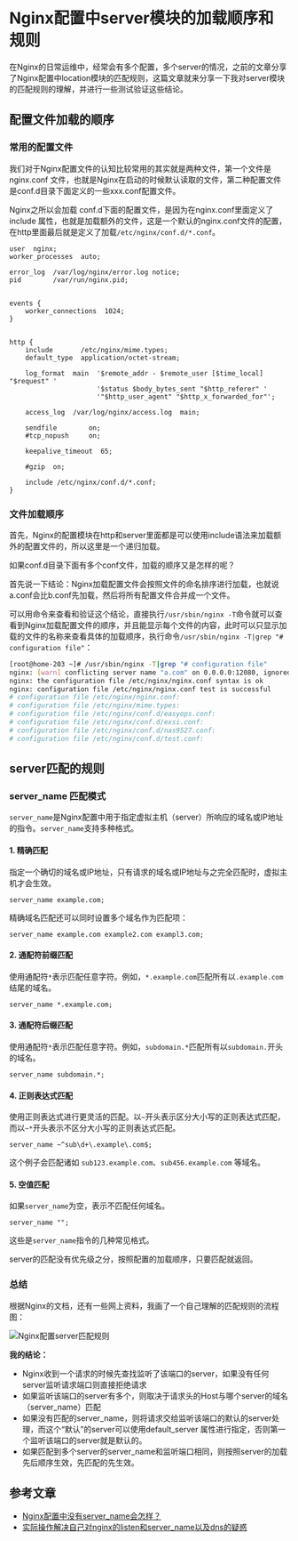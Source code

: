 # Nginx配置中server模块的加载顺序和规则

在Nginx的日常运维中，经常会有多个配置，多个server的情况，之前的文章分享了Nginx配置中location模块的匹配规则，这篇文章就来分享一下我对server模块的匹配规则的理解，并进行一些测试验证这些结论。

## 配置文件加载的顺序


### 常用的配置文件

我们对于Nginx配置文件的认知比较常用的其实就是两种文件，第一个文件是 nginx.conf 文件，也就是Nginx在启动的时候默认读取的文件，第二种配置文件是conf.d目录下面定义的一些xxx.conf配置文件。

Nginx之所以会加载 conf.d下面的配置文件，是因为在nginx.conf里面定义了 include 属性，也就是加载额外的文件，这是一个默认的nginx.conf文件的配置，在http里面最后就是定义了加载`/etc/nginx/conf.d/*.conf`。

```nginx
user  nginx;
worker_processes  auto;

error_log  /var/log/nginx/error.log notice;
pid        /var/run/nginx.pid;


events {
    worker_connections  1024;
}


http {
    include       /etc/nginx/mime.types;
    default_type  application/octet-stream;

    log_format  main  '$remote_addr - $remote_user [$time_local] "$request" '
                      '$status $body_bytes_sent "$http_referer" '
                      '"$http_user_agent" "$http_x_forwarded_for"';

    access_log  /var/log/nginx/access.log  main;

    sendfile        on;
    #tcp_nopush     on;

    keepalive_timeout  65;

    #gzip  on;

    include /etc/nginx/conf.d/*.conf;
}
```

### 文件加载顺序

首先，Nginx的配置模块在http和server里面都是可以使用include语法来加载额外的配置文件的，所以这里是一个递归加载。

如果conf.d目录下面有多个conf文件，加载的顺序又是怎样的呢？

首先说一下结论：Nginx加载配置文件会按照文件的命名排序进行加载，也就说a.conf会比b.conf先加载，然后将所有配置文件合并成一个文件。

可以用命令来查看和验证这个结论，直接执行`/usr/sbin/nginx -T`命令就可以查看到Nginx加载配置文件的顺序，并且能显示每个文件的内容，此时可以只显示加载的文件的名称来查看具体的加载顺序，执行命令`/usr/sbin/nginx -T|grep "# configuration file"`：

```bash
[root@home-203 ~]# /usr/sbin/nginx -T|grep "# configuration file"
nginx: [warn] conflicting server name "a.com" on 0.0.0.0:12080, ignored
nginx: the configuration file /etc/nginx/nginx.conf syntax is ok
nginx: configuration file /etc/nginx/nginx.conf test is successful
# configuration file /etc/nginx/nginx.conf:
# configuration file /etc/nginx/mime.types:
# configuration file /etc/nginx/conf.d/easyops.conf:
# configuration file /etc/nginx/conf.d/exsi.conf:
# configuration file /etc/nginx/conf.d/nas9527.conf:
# configuration file /etc/nginx/conf.d/test.conf:
```

## server匹配的规则

### server_name 匹配模式

`server_name`是Nginx配置中用于指定虚拟主机（server）所响应的域名或IP地址的指令。`server_name`支持多种格式。

#### 1. 精确匹配

指定一个确切的域名或IP地址，只有请求的域名或IP地址与之完全匹配时，虚拟主机才会生效。

```nginx
server_name example.com;
```

精确域名匹配还可以同时设置多个域名作为匹配项：

```nginx
server_name example.com example2.com exampl3.com;
```

#### 2. 通配符前缀匹配

使用通配符`*`表示匹配任意字符。例如，`*.example.com`匹配所有以`.example.com`结尾的域名。

```nginx
server_name *.example.com;
```

#### 3. 通配符后缀匹配

使用通配符`*`表示匹配任意字符。例如，`subdomain.*`匹配所有以`subdomain.`开头的域名。

```nginx
server_name subdomain.*;
```

#### 4. 正则表达式匹配

使用正则表达式进行更灵活的匹配。以`~`开头表示区分大小写的正则表达式匹配，而以`~*`开头表示不区分大小写的正则表达式匹配。

```nginx
server_name ~^sub\d+\.example\.com$;
```

   这个例子会匹配诸如 `sub123.example.com`、`sub456.example.com` 等域名。

#### 5. 空值匹配

如果`server_name`为空，表示不匹配任何域名。

```nginx
server_name "";
```

这些是`server_name`指令的几种常见格式。

server的匹配没有优先级之分，按照配置的加载顺序，只要匹配就返回。

### 总结

根据Nginx的文档，还有一些网上资料，我画了一个自己理解的匹配规则的流程图：

![Nginx配置server匹配规则](https://tendcode.com/cdn/2023/12/Nginx%E5%8C%B9%E9%85%8Dserver%E8%A7%84%E5%88%99.png "Nginx配置server匹配规则")

**我的结论：**

- Nginx收到一个请求的时候先查找监听了该端口的server，如果没有任何server监听请求端口则直接拒绝请求
- 如果监听该端口的server有多个，则取决于请求头的Host与哪个server的域名（server_name）匹配
- 如果没有匹配的server_name，则将请求交给监听该端口的默认的server处理，而这个“默认”的server可以使用default_server 属性进行指定，否则第一个监听该端口的server就是默认的。
- 如果匹配到多个server的server_name和监听端口相同，则按照server的加载先后顺序生效，先匹配的先生效。

## 参考文章

- [Nginx配置中没有server_name会怎样？](https://blog.csdn.net/qq_35952638/article/details/100163824 "Nginx配置中没有server_name会怎样？")
- [实际操作解决自己对nginx的listen和server_name以及dns的疑惑](https://blog.csdn.net/yin18827152962/article/details/122551492 "【实际操作解决自己对nginx的listen和server_name以及dns的疑惑】")
